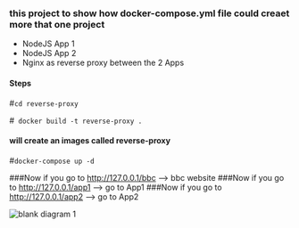 ### this project to show how docker-compose.yml file could creaet more that one project 


- NodeJS App 1 
- NodeJS App 2
- Nginx as reverse proxy between the 2 Apps 



#### Steps 
#``cd reverse-proxy``

#`` docker build -t reverse-proxy .``

#### will create an images called reverse-proxy
#``docker-compose up -d ``

###Now if you go to http://127.0.0.1/bbc --> bbc website
###Now if you go to http://127.0.0.1/app1 --> go to App1
###Now if you go to http://127.0.0.1/app2 --> go to App2





![blank diagram 1](https://user-images.githubusercontent.com/20526165/45691992-04fde900-bb5a-11e8-88d8-1dd49cde1677.png)
